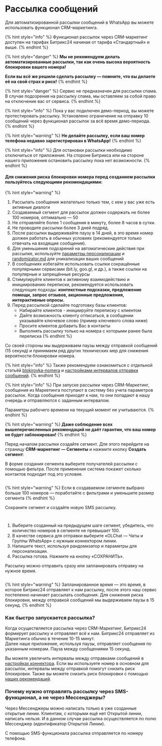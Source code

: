 # Рассылка сообщений

Для автоматизированной рассылки сообщений в WhatsApp вы можете использовать функционал CRM-маркетинга.

{% hint style="info" %}
Функционал рассылок через CRM-маркетинг доступен на тарифах Битрикс24 начиная от тарифа «Стандартный» и выше.
{% endhint %}

{% hint style="danger" %}
**Мы не рекомендуем делать автоматизированные рассылки, так как очень высока вероятность блокировки вашего номера!**

**Если вы всё же решили сделать рассылку — помните, что вы делаете её на свой страх и риск!**
{% endhint %}

{% hint style="danger" %}
Сервис не предназначен для рассылки спама. В случае подозрения на рассылку спама, мы оставляем за собой право на отключение вас от сервиса.
{% endhint %}

{% hint style="info" %}
Пока у вас подключен демо-период, вы можете протестировать рассылку. Установлено ограничение на отправку 10 сообщений через функционал рассылок за всё время демо-периода.
{% endhint %}

{% hint style="warning" %}
**Не делайте рассылку, если ваш номер телефона недавно зарегистрирован в WhatsApp!**
{% endhint %}

{% hint style="info" %}
Для остановки рассылки необходимо отключиться от приложения. На стороне Битрикса или на стороне нашего приложения остановить рассылку пока нет возможности.&#x20;
{% endhint %}

#### Для снижения риска блокировки номера перед созданием рассылки пользуйтесь следующими рекомендациями:

{% hint style="warning" %}
1. Рассылать сообщения желательно только тем, с кем у вас уже есть активные диалоги
2. Создаваемый сегмент для рассылок должен содержать не более 100 номеров, оптимально — 50
3. Не отправляйте более 1 сообщения в минуту, более 8 часов в сутки.
4. Не проводите рассылки более 3 дней подряд.
5. После рассылки выдерживайте паузу в 14 дней, в это время номер должен работать в обычных условиях (рекомендуется только отвечать на входящие сообщения).
6. Для уменьшения подозрений на автоматические действия при рассылке, используйте [параметры персонализации](https://helpdesk.bitrix24.ru/open/12302778) и [randomizator.md](../randomizator.md "mention") для уникализации ваших сообщений
7. В сообщениях избегайте использовать ссылки сокращённые популярными сервисами (bit.ly, goo.gl, и др.), а также ссылки на популярные и запрещённые ресурсы
8. Стимулируйте клиентов к активному взаимодействию и инициированию переписки, рекомендуется использовать следующие подходы: **контекстные подсказки, предложение помощи, запрос отзывов, акционные предложения, интерактивные опросы.**
9. Перед рассылкой сделайте подготовку базы клиентов:
   * Набирайте клиентов - инициируйте переписку с клиентом
   * Дайте возможность клиенту отписаться, в сообщении указывайте ключевое слово (пример ключевого слова ниже)
   * Просите клиентов добавить Вас в контакты
   * Выполнять рассылку только на номера с которыми ранее была переписка
{% endhint %}

Со своей стороны мы выдерживаем паузы между отправкой сообщений (15 секунд) и принимаем ряд других технических мер для снижения вероятности блокировки номера.

{% hint style="info" %}
Также рекомендуем ознакомиться с отдельной статьёй [blokirovka-nomera](../../blokirovka-nomera/ "mention") и [настройками интервалов отправки сообщений](https://docs.olchat.io/ustanovka-i-nastroika/interfeisy-prilozheniya/opisanie-nastroek-konnektora#intervaly-otpravki-soobshenii).&#x20;
{% endhint %}

{% hint style="info" %}
При запуске рассылки через CRM-Маркетинг, сообщения из Маркетинга поступают в систему без учета параметров рассылок. Когда сообщения приходят к нам, то они попадают в нашу очередь и отправляются с заданным интервалом.&#x20;

Параметры рабочего времени на текущий момент не учитываются.
{% endhint %}

{% hint style="warning" %}
**Даже соблюдение всех вышеперечисленных рекомендаций не даёт гарантии, что ваш номер не будет заблокирован!**
{% endhint %}

Перед началом рассылки создайте сегмент. Для этого перейдите на страницу **CRM-маркетинг — Сегменты** и нажмите кнопку **Создать сегмент**:

В форме создания сегмента выберите получателей рассылки с помощью фильтра. После применения система покажет сколько контактов подходит под это условие.

<figure><img src="../../.gitbook/assets/image (170).png" alt=""><figcaption></figcaption></figure>

{% hint style="warning" %}
Если в создаваемом сегменте выбрано больше 100 номеров — поработайте с фильтрами и уменьшите размер сегмента
{% endhint %}

Сохраните сегмент и создайте новую SMS рассылку.

<figure><img src="../../.gitbook/assets/image (404).png" alt=""><figcaption></figcaption></figure>

<figure><img src="../../.gitbook/assets/image (521).png" alt=""><figcaption></figcaption></figure>

1. Выберите созданный на предыдущем шаге сегмент, убедитесь, что количество номеров в сегменте не превышает 100.
2. В качестве сервиса для отправки выберите «OLChat — Чаты и Группы WhatsApp» с нужным коннектором линии.
3. Напишите текст, используя рандомизатор и параметры для персонализации.
4. Рассылка готова. Нажмите на кнопку «СОХРАНИТЬ».

Рассылку можно отправить сразу или запланировать отправку на нужное время.

<figure><img src="../../.gitbook/assets/image (293).png" alt=""><figcaption></figcaption></figure>

{% hint style="warning" %}
Запланированное время — это время, в которое Битрикс24 отправляет к нам рассылку, после этого наш сервис постепенно начинает рассылать сообщения. Для снижения риска блокировки, между отправкой сообщений мы выдерживаем паузы в 15 секунд.
{% endhint %}

### Как быстро запускается рассылка?

Когда осуществляется рассылка через CRM-Маркетинг, Битрикс24 формирует рассылку и отправляет всё к нам. Битрикс24 отправляет из Маркетинга обычно в течение 10-15 минут. \
Далее наше приложение, используя паузы, отправляет сообщения по указанным номерам. Пауза между сообщениями 15 секунд.

Вы можете увеличить интервалы между отправками сообщений в [настройках коннектора](../../ustanovka-i-nastroika/interfeisy-prilozheniya/opisanie-nastroek-konnektora.md#intervaly-otpravki-soobshenii). Если вы используете номер в основном для рассылок, интервалы между отправкой помогут снизить риск блокировки. Также вы можете снизить риск блокировки с помощью [наших рекомендаций](https://docs.olchat.io/blokirovka-nomera).

### Почему нужно отправлять рассылку через SMS-функционал, а не через Мессенджеры?&#x20;

Через Мессенджеры можно написать только в уже созданные открытые линии. Клиентам, с которыми ещё нет Открытой линии, написать нельзя. И в данном случае рассылка осуществляется по полю Мессенджер (идентификатор Открытой Линии).

С помощью SMS-функционала рассылка отправляется по номеру телефона.
